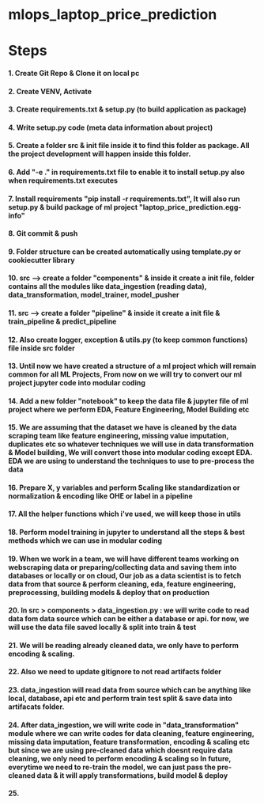 # mlops_laptop_price_prediction

# Steps
#### 1. Create Git Repo & Clone it on local pc
#### 2. Create VENV, Activate
#### 3. Create requirements.txt & setup.py (to build application as package)
#### 4. Write setup.py code (meta data information about project)
#### 5. Create a folder src & __init__ file inside it to find this folder as package. All the project development will happen inside this folder.
#### 6. Add "-e ." in requirements.txt file to enable it to install setup.py also when requirements.txt executes
#### 7. Install requirements "pip install -r requirements.txt", It will also run setup.py & build package of ml project "laptop_price_prediction.egg-info"
#### 8. Git commit & push
#### 9. Folder structure can be created automatically using template.py or cookiecutter library
#### 10. src --> create a folder "components" & inside it create a __init__ file, folder contains all the modules like data_ingestion (reading data), data_transformation, model_trainer, model_pusher
#### 11. src --> create a folder "pipeline" & inside it create a __init__ file & train_pipeline & predict_pipeline
#### 12. Also create logger, exception & utils.py (to keep common functions) file inside src folder


#### 13. Until now we have created a structure of a ml project which will remain common for all ML Projects, From now on we will try to convert our ml project jupyter code into modular coding
#### 14. Add a new folder "notebook" to keep the data file & jupyter file of ml project where we perform EDA, Feature Engineering, Model Building etc
#### 15. We are assuming that the dataset we have is cleaned by the data scraping team like feature engineering, missing value imputation, duplicates etc so whatever techniques we will use in data transformation & Model building, We will convert those into modular coding except EDA. EDA we are using to understand the techniques to use to pre-process the data
#### 16. Prepare X, y variables and perform Scaling like standardization or normalization & encoding like OHE or label in a pipeline
#### 17. All the helper functions which i've used, we will keep those in utils
#### 18. Perform model training in jupyter to understand all the steps & best methods which we can use in modular coding
#### 19. When we work in a team, we will have different teams working on webscraping data or preparing/collecting data and saving them into databases or locally or on cloud, Our job as a data scientist is to fetch data from that source & perform cleaning, eda, feature engineering, preprocessing, building models & deploy that on production
#### 20. In src > components > data_ingestion.py : we will write code to read data fom data source which can be either a database or api. for now, we will use the data file saved locally & split into train & test
#### 21. We will be reading already cleaned data, we only have to perform encoding & scaling.
#### 22. Also we need to update gitignore to not read artifacts folder
#### 23. data_ingestion will read data from source which can be anything like local, database, api etc and perform train test split & save data into artifacats folder.
#### 24. After data_ingestion, we will write code in "data_transformation" module where we can write codes for data cleaning, feature engineering, missing data imputation, feature transformation, encoding & scaling etc but since we are using pre-cleaned data which doesnt require data cleaning, we only need to perform encoding & scaling so In future, everytime we need to re-train the model, we can just pass the pre-cleaned data & it will apply transformations, build model & deploy
#### 25. 
